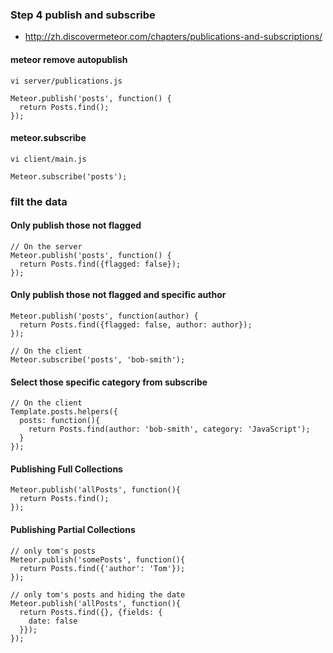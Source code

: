 
### Step 4 publish and subscribe

* http://zh.discovermeteor.com/chapters/publications-and-subscriptions/

#### meteor remove autopublish
	vi server/publications.js

	Meteor.publish('posts', function() {
	  return Posts.find();
	});

#### meteor.subscribe
	vi client/main.js

	Meteor.subscribe('posts');
	

### filt the data

#### Only publish those not flagged
	// On the server
	Meteor.publish('posts', function() {
	  return Posts.find({flagged: false}); 
	});

#### Only publish those not flagged and specific author
	Meteor.publish('posts', function(author) {
	  return Posts.find({flagged: false, author: author});
	});

	// On the client
	Meteor.subscribe('posts', 'bob-smith');

#### Select those specific category from subscribe
	// On the client
	Template.posts.helpers({
	  posts: function(){
	    return Posts.find(author: 'bob-smith', category: 'JavaScript');
	  }
	});

#### Publishing Full Collections

	Meteor.publish('allPosts', function(){
	  return Posts.find();
	});


#### Publishing Partial Collections
	// only tom's posts
	Meteor.publish('somePosts', function(){
	  return Posts.find({'author': 'Tom'});
	});

	// only tom's posts and hiding the date
	Meteor.publish('allPosts', function(){
	  return Posts.find({}, {fields: {
	    date: false
	  }});
	});





